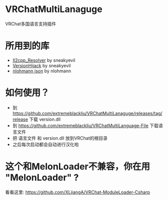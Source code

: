 # VRChatMultiLanaguge
VRChat多国语言支持插件

# 所用到的库
 - [Il2cpp_Resolver](https://github.com/sneakyevilSK/IL2CPP_Resolver "Il2cppResolver") by sneakyevil
 - [VersionHijack](https://github.com/sneakyevilSK/VersionHijack "VersionHijack") by sneakyevil
 - [nlohmann json](https://github.com/nlohmann/json "nlohmann json") by nlohmann

# 如何使用？
- 到 https://github.com/extremeblackliu/VRChatMultiLanaguge/releases/tag/release 下载 version.dll
- 到 https://github.com/extremeblackliu/VRChatMultiLanguage-File 下载语言文件
- 把 语言文件 和 version.dll 放到VRChat的根目录
- 之后每次启动都会自动进行汉化啦

# 这个和MelonLoader不兼容，你在用 "MelonLoader" ?
看看这里: https://github.com/XLjiangA/VRChat-ModuleLoader-Csharp
